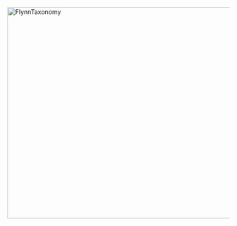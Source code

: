<img width="640" height="480" alt="FlynnTaxonomy" src="https://github.com/user-attachments/assets/e3f97c0d-8802-4f00-adde-268bfff6487c" />

